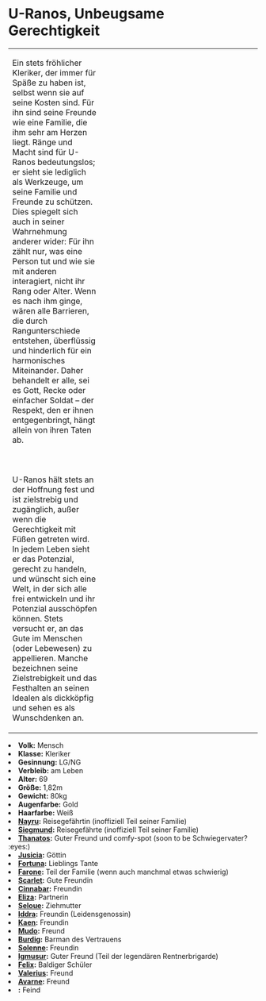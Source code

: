 # U-Ranos, Unbeugsame Gerechtigkeit

<table>
<tr><td>
<p>
Ein stets fröhlicher <!--Himmelsbewohner--> Kleriker, der immer für Späße zu haben ist, selbst wenn sie auf seine Kosten
sind. Für ihn sind seine Freunde <!--im Himmel--> wie eine Familie, die ihm sehr am Herzen liegt. Ränge und Macht sind
für U-Ranos bedeutungslos; er sieht sie lediglich als Werkzeuge, um seine Familie und Freunde zu schützen. Dies spiegelt
sich auch in seiner Wahrnehmung anderer wider: Für ihn zählt nur, was eine Person tut und wie sie mit anderen
interagiert, nicht ihr Rang oder Alter. Wenn es nach ihm ginge, wären alle Barrieren, die durch Rangunterschiede
entstehen, überflüssig und hinderlich für ein harmonisches Miteinander. Daher behandelt er alle, sei es Gott, Recke oder
einfacher Soldat – der Respekt, den er ihnen entgegenbringt, hängt allein von ihren Taten ab.
<br></br><br></br>
U-Ranos hält stets an der Hoffnung fest und ist zielstrebig und zugänglich, außer wenn die Gerechtigkeit mit Füßen
getreten wird. In jedem Leben sieht er das Potenzial, gerecht zu handeln, und wünscht sich eine Welt, in der sich alle
frei entwickeln und ihr Potenzial ausschöpfen können. Stets versucht er, an das Gute im Menschen (oder Lebewesen)
zu appellieren. Manche bezeichnen seine Zielstrebigkeit und das Festhalten an seinen Idealen als dickköpfig und sehen
es als Wunschdenken an.
<!--
<br></br><br></br>
U-Ranos ist einer der momentanen fünf Recken Justicias und vertritt die unbeugsame Gerechtigkeit.
Er wuchs in den himmlischen Gefilden Justicias auf und verbrachte dort einen großteil seiner Zeit.
Dort half er vor allem anderen Himmelsbewohnern oder ging ihnen etwas auf die Nerven (silly him).
Vor ungefähr 69 Jahren verließ er denn Himmel und wandert seither auf der Erde umher.
Um zu sehen wie die Welt und ihre Bewohner wirklich sind, nahm er das Alter-ego eines alten Mannes in einer Vollkörperrüstung ein, um sein himmlisches Aussehen und seine Präsenz zu verbergen.
Seit jeher wandert er als Kleriker durch die Welt und hilft jeder Person, die er auf seinen Weg trifft, um die Welt zu einem etwas besseren Ort zu machen und um die Worte Justicias zu verbreiten, auch wenn dieser Teil seiner Aufgabe manchmal etwas zu kurz kommt.
-->
</p>

</td><td width="300">
<!-- Ignore -->
<img src="u-ranos.png" alt="" />

</td></tr>
</table>

<procedure title="Allgemeine Informationen">
<list columns="3">
<li><b>Volk:</b> <!--Engel--> Mensch</li>
<li><b>Klasse:</b> Kleriker</li>
<li><b>Gesinnung:</b> LG/NG</li>
<li><b>Verbleib:</b> am Leben</li>
</list>
</procedure>

<procedure title="Aussehen">
<list columns="3">
<li><b>Alter:</b> <!--349-->69</li>
<li><b>Größe:</b> 1,82m</li>
<li><b>Gewicht:</b> 80kg</li>
<li><b>Augenfarbe:</b> Gold</li>
<li><b>Haarfarbe:</b> Weiß</li>
</list>
</procedure>

<procedure title="Beziehungen">
<list columns="3">
<li><b><a href="Nayru.md">Nayru</a>:</b> Reisegefährtin (inoffiziell Teil seiner Familie)</li>
<li><b><a href="Siegmund.md">Siegmund</a>:</b> Reisegefährte (inoffiziell Teil seiner Familie)</li>
<!--<li><b><a href="">Inoro</a>:</b> Großer Bruder</li>-->
<!--<li><b><a href="Ar-Merer.md">Ar-Merer</a>:</b> missverstandener Bruder</li>-->
<!--<li><b><a href="">En-Troad</a>:</b> Bruder</li>-->
<!--<li><b><a href="">Il-Vernia</a>:</b> Schwester</li>-->
<!--<li><b><a href="">O-Gall</a>:</b> Bruder</li>-->
<li><b><a href="Thanatos.md">Thanatos</a>:</b> Guter Freund und comfy-spot (soon to be Schwiegervater? :eyes:)</li>
<li><b><a href="Justicia.md">Jusicia</a>:</b> Göttin <!--/ Schöpferin (wird nicht Mutter genannt!)--></li>
<li><b><a href="Fortuna.md">Fortuna</a>:</b> Lieblings Tante</li>
<li><b><a href="Farone.md">Farone</a>:</b> Teil der Familie (wenn auch manchmal etwas schwierig)</li>
<li><b><a href="Scarlet.md">Scarlet</a>:</b> Gute Freundin</li>
<li><b><a href="Cinnabar.md">Cinnabar</a>:</b> Freundin</li>
<li><b><a href="Eliza.md">Eliza</a>:</b> Partnerin</li>
<!--<li><b><a href="">Phaerille</a>:</b> ?</li>-->
<!--<li><b><a href="">Adamar</a>:</b> :handshake: ??</li>-->
<!--<li><b><a href="Finnea.md">Finnea</a>:</b> ?</li>-->
<li><b><a href="Seloue.md">Seloue</a>:</b> Ziehmutter</li>
<!--<li><b><a href="">Amlin</a>:</b> ?</li>-->
<!--<li><b><a href="">Avila</a>:</b> Shipping buddies</li>-->
<!--<li><b><a href="Fubuki.md">Fubuki</a>:</b> (soon to be adopted)</li>-->
<!--<li><b><a href="Hama.md">Hama</a>:</b> inoffiziell etwas chaotische große Schwester</li>-->
<li><b><a href="Iddra.md">Iddra</a>:</b> Freundin (Leidensgenossin)</li>
<li><b><a href="Kaen.md">Kaen</a>:</b> Freundin</li>
<!--<li><b><a href="Kaze.md">Kaze</a>:</b> ?</li>-->
<li><b><a href="Mudo.md">Mudo</a>:</b> Freund</li>
<!--<li><b><a href="Ouin.md">Ouin</a>:</b> Sehr guter Freund</li>-->
<!--<li><b><a href="Rai.md">Rai</a>:</b> Bester Freund (the goat)</li>-->
<!--<li><b><a href="Zora.md">Zora</a>:</b> Gute Freundin</li>-->
<li><b><a href="Burdig.md">Burdig</a>:</b> Barman des Vertrauens</li>
<li><b><a href="Solenne.md">Solenne</a>:</b> Freundin</li>
<li><b><a href="Igmusur.md">Igmusur</a>:</b> Guter Freund (Teil der legendären Rentnerbrigarde)</li>
<li><b><a href="Felix.md">Felix</a>:</b> Baldiger Schüler</li>
<li><b><a href="Valerius.md">Valerius</a>:</b> Freund</li>
<li><b><a href="Avarne.md">Avarne</a>:</b> Freund</li>
<li><b><a href="Narcian.md"></a>:</b> Feind</li>
</list>
</procedure>

<!--
## Notizen

- **Ziele:**
    - Eine gerechte Welt, in der sich alle frei entwickeln können, ohne jegliche Barrikaden, die dem Wunsch nach Freiheit und einem erfüllten Leben im Weg steht
    - Festmahl im Jagdschloss
    - Eine himmlische Welt die von Rängen und vorurteilen befreit ist (ergo keine Diskriminierung nach den Generationen der Hohefürsten und deren "Element" + keine Diskriminierung nach welchem Gott man dient)
    - In den Erinnerungen seiner Freunde stetig weiterleben (speziell unsterbliche Wesen)
    - Siegmund und Nayru ein angenehmes Leben nach dem Abenteuer ermöglichen
    - Zeit mit Eliza als Paar verbringen (nach dem die Welt nicht mehr brennt)
- **Geheimnisse:** not telling you :^)
    - ist sich über seinen Nutzen für Justicia unsicher
    - weiß nicht, was seine Aufgabe sein soll und füllt sich manchmal etwas vom Himmel und seiner Familie abgekapselt, aus diesem Grund folgt er seinem Gewissen, Idealen und handelt entsprechenden meist, nachdem was er für Gerecht hält, da er keine Lenkung durch seine Göttin oder seine Familie bekommt
    - hat bestimmt mal nen Buch von Seloue geklaut
    - auch wenn er keine Vorurteile hegen möchte und diese auch nie in seine Handlungen einwirken lässt, ist auch er manchen Sachen gegenüber voreingenommen
-->